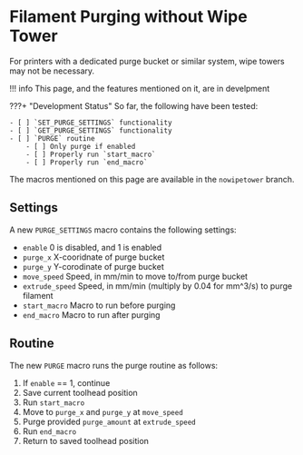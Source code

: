 # Filament Purging without Wipe Tower

For printers with a dedicated purge bucket or similar system, wipe towers may not be necessary.

!!! info
    This page, and the features mentioned on it, are in develpment

???+ "Development Status"
    So far, the following have been tested:
    
    - [ ] `SET_PURGE_SETTINGS` functionality
    - [ ] `GET_PURGE_SETTINGS` functionality
    - [ ] `PURGE` routine
        - [ ] Only purge if enabled
        - [ ] Properly run `start_macro`
        - [ ] Properly run `end_macro`

The macros mentioned on this page are available in the `nowipetower` branch.

## Settings

A new `PURGE_SETTINGS` macro contains the following settings:

- `enable` 0 is disabled, and 1 is enabled
- `purge_x` X-cooridnate of purge bucket
- `purge_y` Y-corodinate of purge bucket
- `move_speed` Speed, in mm/min to move to/from purge bucket
- `extrude_speed` Speed, in mm/min (multiply by 0.04 for mm^3/s) to purge filament
- `start_macro` Macro to run before purging
- `end_macro` Macro to run after purging

## Routine

The new `PURGE` macro runs the purge routine as follows:

1. If `enable` == 1, continue
2. Save current toolhead position
3. Run `start_macro`
4. Move to `purge_x` and `purge_y` at `move_speed`
5. Purge provided `purge_amount` at `extrude_speed`
6. Run `end_macro`
7. Return to saved toolhead position